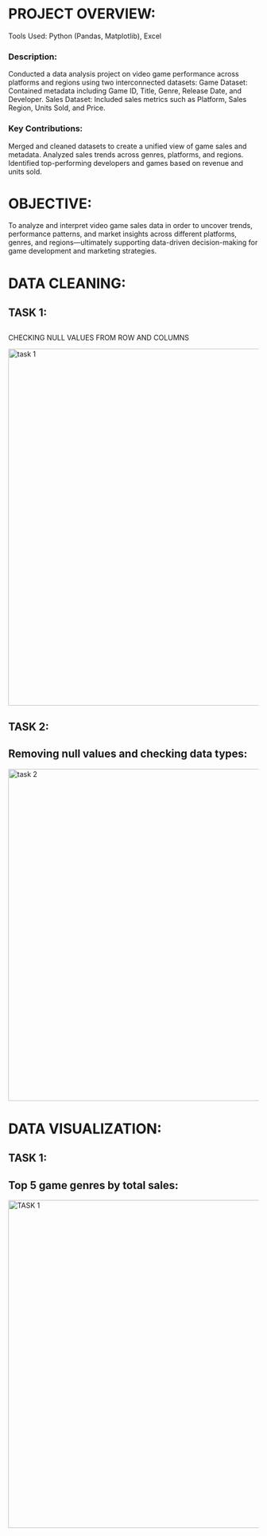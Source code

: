 # PROJECT OVERVIEW:
Tools Used: Python (Pandas, Matplotlib), Excel
### Description:
Conducted a data analysis project on video game performance across platforms and regions using two interconnected datasets:
Game Dataset: Contained metadata including Game ID, Title, Genre, Release Date, and Developer.
Sales Dataset: Included sales metrics such as Platform, Sales Region, Units Sold, and Price.

### Key Contributions:
Merged and cleaned datasets to create a unified view of game sales and metadata.
Analyzed sales trends across genres, platforms, and regions.
Identified top-performing developers and games based on revenue and units sold.

# OBJECTIVE:
To analyze and interpret video game sales data in order to uncover trends, performance patterns, and market insights across different platforms, genres, and regions—ultimately supporting data-driven decision-making for game development and marketing strategies.


# DATA CLEANING:

## TASK 1: 
## <p align="center">
  CHECKING NULL VALUES FROM ROW AND COLUMNS
</p>
<img width="1473" height="716" alt="task 1" src="https://github.com/user-attachments/assets/9f850545-1c88-4b62-9a51-7567a2421986" />

## TASK 2:
## Removing null values and checking data types:
<img width="1485" height="666" alt="task 2" src="https://github.com/user-attachments/assets/075a9ff3-21c7-4c89-8749-d025844e9569" />

# DATA VISUALIZATION:

## TASK 1:
## Top 5 game genres by total sales:
<img width="1222" height="658" alt="TASK 1" src="https://github.com/user-attachments/assets/5b9daa24-9e07-442c-a880-8fcd0c8e2399" />



